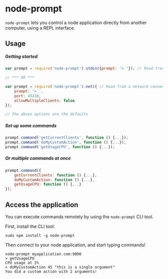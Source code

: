# node-prompt
`node-prompt` lets you control a node application directly from another computer, using a REPL interface.

## Usage
##### Getting started
```js
var prompt = require('node-prompt').stdin({prompt: '> '}); // Read from stdin

// *** OR ***

var prompt = require('node-prompt').net({ // Read from a network connection
    prompt: '> ',
    port: 43210,
    allowMultipleClients: false
});

// The above options are the defaults
```

##### Set up some commands
```js
prompt.command('getCurrentClients', function () {...});
prompt.command('doMyCustomAction', function () {...});
prompt.command('getUsageCPU', function () {...});
```

##### Or multiple commands at once
```js
prompt.command({
	getCurrentClients: function () {...},
	doMyCustomAction: function () {...},
	getUsageCPU: function () {...}
});
```

## Access the application
You can execute commands remotely by using the `node-prompt` CLI tool.

First, install the CLI tool:
```
sudo npm install -g node-prompt
```

Then connect to your node application, and start typing commands!
```
node-prompt myapplication.com:9000
> getUsageCPU
CPU usage at 2%
> doMyCustomAction 45 "this is a single argument"
You did a custom action with 2 arguments!
```




